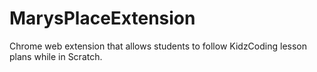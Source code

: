 # MarysPlaceExtension
 Chrome web extension that allows students to follow KidzCoding lesson plans while in Scratch.
